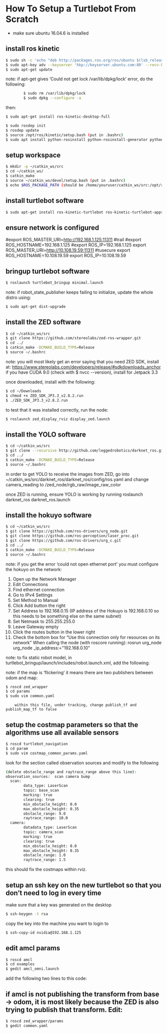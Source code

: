 ﻿# How To Setup a Turtlebot From Scratch


* make sure ubuntu 16.04.6 is installed

## install ros kinetic

```bash
$ sudo sh -c 'echo "deb http://packages.ros.org/ros/ubuntu $(lsb_release -sc) main" > /etc/apt/sources.list.d/ros-latest.list'
$ sudo apt-key adv --keyserver 'hkp://keyserver.ubuntu.com:80' --recv-key C1CF6E31E6BADE8868B172B4F42ED6FBAB17C654
$ sudo apt-get update
```

note: if apt-get gives ‘Could not get lock /var/lib/dpkg/lock’ error, do the following:

```bash
        $ sudo rm /var/lib/dpkg/lock
        $ sudo dpkg --configure -a
```

then:

```bash
$ sudo apt-get install ros-kinetic-desktop-full
```

```bash
$ sudo rosdep init
$ rosdep update
$ source /opt/ros/kinetic/setup.bash (put in .bashrc)
$ sudo apt install python-rosinstall python-rosinstall-generator python-wstool build-essential
```

## setup workspace

```bash
$ mkdir -p ~/catkin_ws/src
$ cd ~/catkin_ws/
$ catkin_make
$ source ~/catkin_ws/devel/setup.bash (put in .bashrc)
$ echo $ROS_PACKAGE_PATH (should be /home/youruser/catkin_ws/src:/opt/ros/kinetic/share)
```

## install turtlebot software

```bash
$ sudo apt-get install ros-kinetic-turtlebot ros-kinetic-turtlebot-apps ros-kinetic-turtlebot-interactions ros-kinetic-turtlebot-simulator ros-kinetic-kobuki-ftdi ros-kinetic-ar-track-alvar-msgs
```

## ensure network is configured


#export ROS_MASTER_URI=http://192.168.1.125:11311    #trail
#export ROS_HOSTNAME=192.168.1.125
#export ROS_IP=192.168.1.125
export ROS_MASTER_URI=http://10.108.19.59:11311     #tusecure
export ROS_HOSTNAME=10.108.19.59
export ROS_IP=10.108.19.59


## bringup turtlebot software

```bash
$ roslaunch turtlebot_bringup minimal.launch
```

note: if robot_state_publisher keeps failing to initialize, update the whole distro using:

```bash
$ sudo apt-get dist-upgrade
```

## install the ZED software

```bash
$ cd ~/catkin_ws/src
$ git clone https://github.com/stereolabs/zed-ros-wrapper.git
$ cd ../
$ catkin_make -DCMAKE_BUILD_TYPE=Release
$ source ~/.bashrc
```

note: you will most likely get an error saying that you need ZED SDK, install at:
https://www.stereolabs.com/developers/release/#sdkdownloads_anchor        
if you have CUDA 9.0 (check with $ nvcc --version), install for Jetpack 3.3

once downloaded, install with the following:
```bash
$ cd ~/Downloads
$ chmod +x ZED_SDK_JP3.3_v2.8.2.run
$ ./ZED_SDK_JP3.3_v2.8.2.run
```

to test that it was installed correctly, run the node:

```bash
$ roslaunch zed_display_rviz display_zed.launch
```

## install the YOLO software

```bash
$ cd ~/catkin_ws/src
$ git clone --recursive http://github.com/leggedrobotics/darknet_ros.git
$ cd ../
$ catkin_make -DCMAKE_BUILD_TYPE=Release
$ source ~/.bashrc
```

in order to get YOLO to receive the images from ZED, go into ~/catkin_ws/src/darknet_ros/darknet_ros/config/ros.yaml and change camera_reading to
/zed_node/rgb_raw/image_raw_color


once ZED is running, ensure YOLO is working by running
        roslaunch darknet_ros darknet_ros.launch


## install the hokuyo software

```bash
$ cd ~/catkin_ws/src
$ git clone https://github.com/ros-drivers/urg_node.git
$ git clone https://github.com/ros-perception/laser_proc.git
$ git clone https://github.com/ros-drivers/urg_c.git
$ cd ../
$ catkin_make -DCMAKE_BUILD_TYPE=Release
$ source ~/.bashrc
```

note: if you get the error ‘could not open ethernet port’ you must configure the hokuyo on the network:
1. Open up the Network Manager
2. Edit Connections
3. Find ethernet connection
4. Go to IPv4 Settings
5. Set Method to Manual
6. Click Add button the right
7. Set Address to 192.168.0.15 (IP address of the Hokuyo is 192.168.0.10 so this needs to be something else on the same subnet)
8. Set Netmask to 255.255.255.0
9. Leave Gateway empty
10. Click the routes button in the lower right
11. Check the bottom box for “Use this connection only for resources on its network”
When calling the node (with roscore running): rosrun urg_node urg_node _ip_address:="192.168.0.10" 


note: to fix static robot model, in turtlebot_bringup/launch/includes/robot.launch.xml, add the following:
<node pkg="robot_state_publisher" type="robot_state_publisher" name="robot_state_publisher">
    <param name="publish_frequency" type="double" value="5.0" />
    <param name="use_tf_static"     type="bool"   value="false" />
</node>


note: if the map is ‘flickering’ it means there are two publishers between odom and map:
```bash
$ roscd zed_wrapper
$ cd params
$ sudo vim common.yaml
```
        within this file, under tracking, change publish_tf and publish_map_tf to false


## setup the costmap parameters so that the algorithms use all available sensors

```bash
$ roscd turtlebot_navigation
$ cd param
$ sudo vim costmap_common_params.yaml
```
look for the section called observation sources and modify to the following 
```bash
(delete obstacle_range and raytrace_range above this line):
observation_sources:  scan camera bump
  scan:
        data_type: LaserScan
        topic: base_scan
        marking: true
        clearing: true
        min_obstacle_height: 0.0
        max_obstacle_height: 0.35
        obstacle_range: 9.0
        raytrace_range: 10.0
  camera:
        datadata_type: LaserScan
        topic: camera_scan
        marking: true
        clearing: true
        min_obstacle_height: 0.0
        max_obstacle_height: 0.35
        obstacle_range: 1.0
        raytrace_range: 1.5
```

this should fix the costmaps within rviz.


## setup an ssh key on the new turtlebot so that you don’t need to log in every time
        
make sure that a key was generated on the desktop

```bash
$ ssh-keygen -t rsa
```
copy the key into the machine you want to login to

```bash
$ ssh-copy-id nvidia@192.168.1.125
```


## edit amcl params

```bash
$ roscd amcl
$ cd examples
$ gedit amcl_omni.launch
```

add the following two lines to this code:
<remap from="scan" to="base_scan"/>
<param name="use_map_topic" value="true"/>


## if amcl is not publishing the transform from base -> odom, it is most likely because the ZED is also trying to publish that transform. Edit:

```bash
$ roscd zed_wrapper/params
$ gedit common.yaml
```
